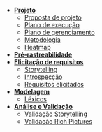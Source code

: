 - [**Projeto**](/pages/proposta.md)
    - [Proposta de projeto](/pages/proposta.md)
    - [Plano de execução](/pages/planejamento-entregas.md)
    - [Plano de gerenciamento](/pages/plano-gerenciamento.md)
    - [Metodologia](/pages/metodologia.md)
    - [Heatmap](/pages/heatmap.md)
- [**Pré-rastreabilidade**](/pages/pre-rastreabilidade/rich-picture.md)
- [**Elicitação de requisitos**](/pages/elicitacao/storytelling.md)
    - [Storytelling](/pages/elicitacao/storytelling.md)
    - [Introspecção](/pages/elicitacao/introspeccao.md)
    - [Requisitos elicitados](/pages/elicitacao/requisitos-total.md)
- [**Modelagem**](/pages/modelagem/lexicos.md)
    - [Léxicos](/pages/modelagem/lexicos.md)
- [**Análise e Validação**](/pages/analise/validar-storytelling.md)
    - [Validação Storytelling](/pages/analise/validar-storytelling.md)
    - [Validação Rich Pictures](/pages/analise/validar-rich-picture.md)

<!-- - [**Modelagem**](/pages/modelagem/lexicos.md)
    - [Casos de Uso - UC's](/pages/modelagem/casos-uso.md
    - [Especificação dos UC's](/pages/modelagem/especificacao-uc.md)
    - [Backlog do produto](/pages/modelagem/backlog.md)
        - [Épicos](/pages/modelagem/epicos.md)
        - [Histórias de usuário](/pages/modelagem/historia-usuario.md)
- [**Pós-rastreabilidade**](/pages/pos-rastreabilidade/backward.md) -->
